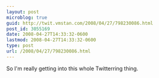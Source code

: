 ```yaml
---
layout: post
microblog: true
guid: http://twit.vmstan.com/2008/04/27/798230086.html
post_id: 3055169
date: 2008-04-27T14:33:32-0600
lastmod: 2008-04-27T14:33:32-0600
type: post
url: /2008/04/27/798230086.html
---
```

So I'm really getting into this whole Twitterring thing.
